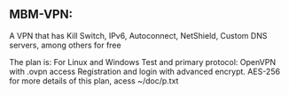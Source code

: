 ## MBM-VPN:

A VPN that has Kill Switch, IPv6, Autoconnect, NetShield, Custom DNS servers, among others for free

The plan is: For Linux and Windows Test and primary protocol: OpenVPN with .ovpn access Registration and login with advanced encrypt. AES-256
for more details of this plan, acess ~/doc/p.txt
